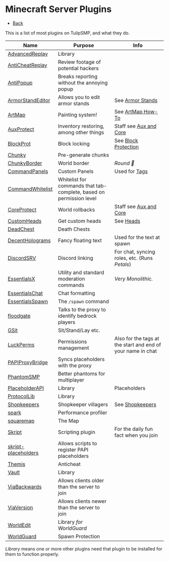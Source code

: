 # Minecraft Server Plugins

- [Back](/tech)

This is a list of most plugins on TulipSMP, and what they do.

Name                                                          | Purpose | Info
--------------------------------------------------------------|---------|------
[AdvancedReplay](https://www.spigotmc.org/resources/52849/)   | Library
[AntiCheatReplay](https://www.spigotmc.org/resources/97845/)  | Review footage of potential hackers
[AntiPopup](https://www.spigotmc.org/resources/103782/)       | Breaks reporting without the annoying popup
[ArmorStandEditor](https://www.spigotmc.org/resources/94503/) | Allows you to edit armor stands | See [Armor Stands](/docs/armorstands)
[ArtMap](https://gitlab.com/BlockStack/ArtMap)                | Painting system! | See [ArtMap How-To](/docs/artmap)
[AuxProtect](https://www.spigotmc.org/resources/99147/)       | Inventory restoring, among other things | Staff see [Aux and Core](/docs/staff/ap-and-co)
[BlockProt](https://www.spigotmc.org/resources/87829/)        | Block locking | See [Block Protection](/docs/blockprot)
[Chunky](https://www.spigotmc.org/resources/81534/)           | Pre-generate chunks
[ChunkyBorder](https://www.spigotmc.org/resources/84278/)     | World border | *Round 👀*
[CommandPanels](https://www.spigotmc.org/resources/67788/)    | Custom Panels | Used for [Tags](/docs/tags)
[CommandWhitelist](https://www.spigotmc.org/resources/81326/) | Whitelist for commands that tab-complete, based on permission level
[CoreProtect](https://www.spigotmc.org/resources/8631/)       | World rollbacks | Staff see [Aux and Core](/docs/staff/ap-and-co)
[CustomHeads](https://www.spigotmc.org/resources/29057/)      | Get custom heads  | See [Heads](/docs/heads)
[DeadChest](https://dev.bukkit.org/projects/dead-chest)       | Death Chests
[DecentHolograms](https://www.spigotmc.org/resources/96927/)  | Fancy floating text | Used for the text at spawn
[DiscordSRV](https://www.spigotmc.org/resources/18494/)       | Discord linking | For chat, syncing roles, etc. (Runs *Petals*)
[EssentialsX](https://essentialsx.net/downloads.html)         | Utility and standard moderation commands | *Very Monolithic.*
[EssentialsChat](https://essentialsx.net/downloads.html)      | Chat formatting
[EssentialsSpawn](https://essentialsx.net/downloads.html)     | The `/spawn` command
[floodgate](https://geysermc.org/download#spigot)             | Talks to the proxy to identify bedrock players
[GSit](https://www.spigotmc.org/resources/62325/)             | Sit/Stand/Lay etc.
[LuckPerms](https://www.spigotmc.org/resources/28140/)        | Permissions management | Also for the tags at the start and end of your name in chat
[PAPIProxyBridge](https://www.spigotmc.org/resources/108415/) | Syncs placeholders with the proxy
[PhantomSMP](https://www.spigotmc.org/resources/59721/)       | Better phantoms for multiplayer
[PlaceholderAPI](https://www.spigotmc.org/resources/6245/)    | Library | Placeholders
[ProtocolLib](https://ci.dmulloy2.net/job/ProtocolLib/)       | Library
[Shopkeepers](https://www.spigotmc.org/resources/80756/)      | Shopkeeper villagers | See [Shopkeepers](/docs/shopkeepers)
[spark](https://www.spigotmc.org/resources/57242/)            | Performance profiler
[squaremap](https://github.com/jpenilla/squaremap/releases)   | The Map
[Skript](https://github.com/SkriptLang/Skript/releases)       | Scripting plugin | For the daily fun fact when you join
[skript-placeholders](https://github.com/APickledWalrus/skript-placeholders/releases) | Allows scripts to register PAPI placeholders
[Themis](https://www.spigotmc.org/resources/90766/)           | Anticheat
[Vault](https://www.spigotmc.org/resources/34315/)            | Library
[ViaBackwards](https://www.spigotmc.org/resources/27448/)     | Allows clients older than the server to join
[ViaVersion](https://www.spigotmc.org/resources/19254/)       | Allows clients newer than the server to join
[WorldEdit](https://dev.bukkit.org/projects/worldedit)        | Library *for WorldGuard*
[WorldGuard](https://dev.bukkit.org/projects/worldguard/)     | Spawn Protection

*Library* means one or more other plugins need that plugin to be installed for them to function properly.
